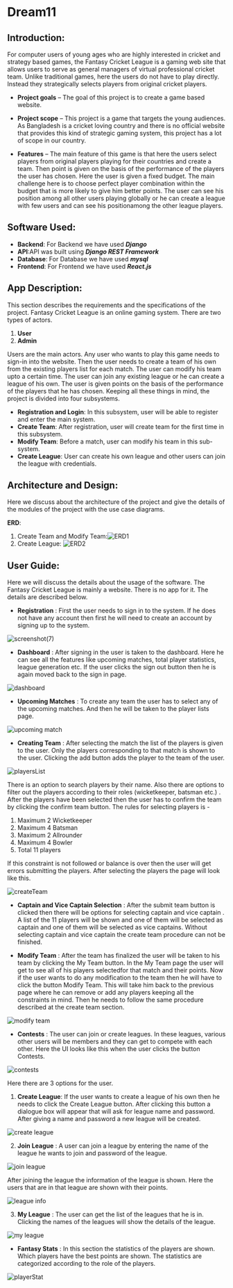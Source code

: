 # Dream11
## Introduction:
For computer users of young ages who are highly interested in cricket
and strategy based games, the Fantasy Cricket League is a gaming
web site that allows users to serve as general managers of virtual
professional cricket team. Unlike traditional games, here the users do
not have to play directly. Instead they strategically selects players from
original cricket players.
  - **Project goals** – The goal of this project is to create a game based website.
  
  - **Project scope** – This project is a game that targets the young
  audiences. As Bangladesh is a cricket loving country and there
  is no official website that provides this kind of strategic
  gaming system, this project has a lot of scope in our country.
  
  - **Features** – The main feature of this game is that here the
  users select players from original players playing for their
  countries and create a team. Then point is given on the basis
  of the performance of the players the user has chosen. Here
  the user is given a fixed budget. The main challenge here is to
  choose perfect player combination within the budget that is
  more likely to give him better points. The user can see his
  position among all other users playing globally or he can
  create a league with few users and can see his positionamong the other league players.
  
## Software Used:
- **Backend**: For Backend we have used ***Django***
- **API**:API was built using ***Django REST Framework***
- **Database**: For Database we have used ***mysql***
- **Frontend**: For Frontend we have used ***React.js*** 

## App Description:
This section describes the requirements and the specifications of the
project. Fantasy Cricket League is an online gaming system. There are two
types of actors.
  1. **User**
  2. **Admin**
 
Users are the main actors. Any user who wants to play this game needs
to sign-in into the website. Then the user needs to create a team of his
own from the existing players list for each match. The user can modify
his team upto a certain time. The user can join any existing league or he
can create a league of his own. The user is given points on the basis of
the performance of the players that he has chosen. Keeping all these
things in mind, the project is divided into four subsystems.

- **Registration and Login**: In this subsystem, user will be able to
register and enter the main system.
- **Create Team**: After registration, user will create team for the first
time in this subsystem.
- **Modify Team**: Before a match, user can modify his team in this
sub-system.
- **Create League**: User can create his own league and other users
can join the league with credentials.

## Architecture and Design:
Here we discuss about the architecture of the project and give the
details of the modules of the project with the use case diagrams.

**ERD**:
1. Create Team and Modify Team:![ERD1](https://user-images.githubusercontent.com/33545768/94069442-696f7500-fe12-11ea-9d86-db552f39ab2f.png)
2. Create League: ![ERD2](https://user-images.githubusercontent.com/33545768/94069629-bce1c300-fe12-11ea-8445-b25566f260c0.png)

## User Guide:
Here we will discuss the details about the usage of the software. The
Fantasy Cricket League is mainly a website. There is no app for it. The
details are described below.

- **Registration** : First the user needs to sign in to the system. If he does not have any account then first he will need to create an account by signing up to the system.

![screenshot(7)](https://user-images.githubusercontent.com/33545768/94070776-9e7cc700-fe14-11ea-8eec-66300807a35c.png)

- **Dashboard** : After signing in the user is taken to the dashboard. Here he can see all the features like upcoming matches, total player statistics, league generation etc. If the user clicks the sign out button then he is again moved back to the sign in page.

![dashboard](https://user-images.githubusercontent.com/33545768/94152586-90bf5400-fe9d-11ea-8b81-44e38f84bb01.png)

- **Upcoming Matches** : To create any team the user has to select any of the upcoming matches. And then he will be taken to the player lists page.

![upcoming match](https://user-images.githubusercontent.com/33545768/94154325-9322ad80-fe9f-11ea-9e26-b904e76a16f9.png)

- **Creating Team** : After selecting the match the list of the players is given to the user. Only the players corresponding to that match is shown to the user. Clicking the add button adds the player to the team of the user.

![playersList](https://user-images.githubusercontent.com/33545768/94155965-5bb50080-fea1-11ea-802c-6bfb91cf51a1.png)

There is an option to search players by their name. Also there are options to filter out the players according to their roles (wicketkeeper, batsman etc.) . After the players have been selected then the user has to confirm the team by clicking the confirm team button. The rules for selecting players is -
  1. Maximum 2 Wicketkeeper
  2. Maximum 4 Batsman
  3. Maximum 2 Allrounder
  4. Maximum 4 Bowler
  5. Total 11 players

If this constraint is not followed or balance is over then the user will get errors submitting the players. After selecting the players the page will look like this.

![createTeam](https://user-images.githubusercontent.com/33545768/94154544-d0873b00-fe9f-11ea-8bb7-5e25549c0568.png)

- **Captain and Vice Captain Selection** : After the submit
team button is clicked then there will be options for
selecting captain and vice captain . A list of the 11 players
will be shown and one of them will be selected as captain
and one of them will be selected as vice captains. Without
selecting captain and vice captain the create team procedure
can not be finished.

- **Modify Team** : After the team has finalized the user will be
taken to his team by clicking the My Team button. In the My
Team page the user will get to see all of his players selectedfor that match and their points. Now if the user wants to do
any modification to the team then he will have to click the
button Modify Team. This will take him back to the previous
page where he can remove or add any players keeping all
the constraints in mind. Then he needs to follow the same
procedure described at the create team section.

![modify team](https://user-images.githubusercontent.com/33545768/94156325-ca925980-fea1-11ea-929b-fc40c118852d.png)

- **Contests** : The user can join or create leagues. In these leagues,
various other users will be members and they can get to compete
with each other. Here the UI looks like this when the user clicks
the button Contests.

![contests](https://user-images.githubusercontent.com/33545768/94156493-f3b2ea00-fea1-11ea-89e3-f324e73e418d.png)

Here there are 3 options for the user.
  1. **Create League**: If the user wants to create a league of his
  own then he needs to click the Create League button. After
  clicking this button a dialogue box will appear that will ask
  for league name and password. After giving a name and
  password a new league will be created.
  
  ![create league](https://user-images.githubusercontent.com/33545768/94156782-4b515580-fea2-11ea-9ffd-08ba3f45ed73.png)

  2. **Join League** : A user can join a league by entering the name
  of the league he wants to join and password of the league.
  
  ![join league](https://user-images.githubusercontent.com/33545768/94156920-7045c880-fea2-11ea-8b90-a1709edf262b.png)

  After joining the league the information of the league is
  shown. Here the users that are in that league are shown
  with their points.
  
  ![league info](https://user-images.githubusercontent.com/33545768/94157038-923f4b00-fea2-11ea-8f1a-01ef4f28d3ef.png)

  3. **My League** : The user can get the list of the leagues that he
  is in. Clicking the names of the leagues will show the details
  of the league.
  
  ![my league](https://user-images.githubusercontent.com/33545768/94157361-f82bd280-fea2-11ea-8e6c-6a5f18cdd0f8.png)

- **Fantasy Stats** : In this section the statistics of the players are shown. Which players have the best points are shown. The statistics are categorized according to the role of the players.

![playerStat](https://user-images.githubusercontent.com/33545768/94165928-8fe1ee80-feac-11ea-864d-d843f60697c4.png)
